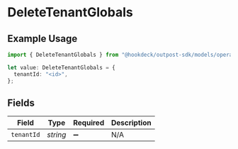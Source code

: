 # DeleteTenantGlobals

## Example Usage

```typescript
import { DeleteTenantGlobals } from "@hookdeck/outpost-sdk/models/operations";

let value: DeleteTenantGlobals = {
  tenantId: "<id>",
};
```

## Fields

| Field              | Type               | Required           | Description        |
| ------------------ | ------------------ | ------------------ | ------------------ |
| `tenantId`         | *string*           | :heavy_minus_sign: | N/A                |